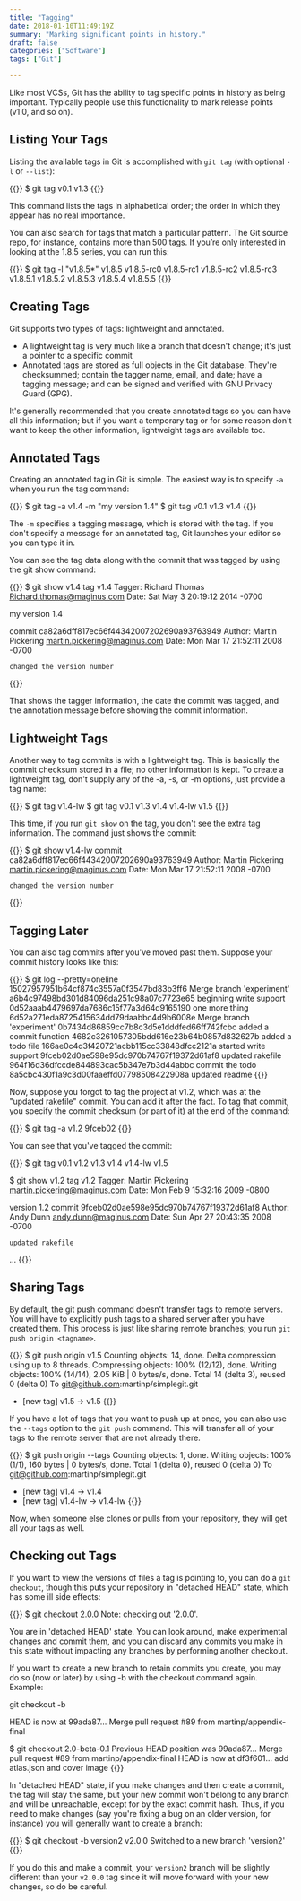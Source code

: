 ```yaml
---
title: "Tagging"
date: 2018-01-10T11:49:19Z
summary: "Marking significant points in history."
draft: false
categories: ["Software"]
tags: ["Git"]

---
```

 
Like most VCSs, Git has the ability to tag specific points in history as being important. 
Typically people use this functionality to mark release points (v1.0, and so on). 

## Listing Your Tags

Listing the available tags in Git is accomplished with `git tag` (with optional `-l` or `--list`):

{{<highlight bash>}}
$ git tag
v0.1
v1.3
{{</highlight>}}
 
This command lists the tags in alphabetical order; the order in which they appear has no real importance.

You can also search for tags that match a particular pattern. The Git source repo, for 
instance, contains more than 500 tags. If you’re only interested in looking at the 1.8.5 series, you can run this:

{{<highlight bash>}}
$ git tag -l "v1.8.5*"
v1.8.5
v1.8.5-rc0
v1.8.5-rc1
v1.8.5-rc2
v1.8.5-rc3
v1.8.5.1
v1.8.5.2
v1.8.5.3
v1.8.5.4
v1.8.5.5
{{</highlight>}}
 
## Creating Tags

Git supports two types of tags: lightweight and annotated.

- A lightweight tag is very much like a branch that doesn't change; it's just a pointer to a specific commit
- Annotated tags are stored as full objects in the Git database. They're checksummed; contain the 
  tagger name, email, and date; have a tagging message; and can be signed and verified with GNU Privacy Guard (GPG).
  
It's generally recommended that you create annotated tags so you can have all this information; 
but if you want a temporary tag or for some reason don't want to keep the other 
information, lightweight tags are available too.

## Annotated Tags

Creating an annotated tag in Git is simple. The easiest way is to specify `-a` when you run the tag command:

{{<highlight bash>}}
$ git tag -a v1.4 -m "my version 1.4"
$ git tag
v0.1
v1.3
v1.4
{{</highlight>}}
 
The `-m` specifies a tagging message, which is stored with the tag. If you don't specify a message for an 
annotated tag, Git launches your editor so you can type it in.

You can see the tag data along with the commit that was tagged by using the git show command:

{{<highlight bash>}}
$ git show v1.4
tag v1.4
Tagger: Richard Thomas <Richard.thomas@maginus.com>
Date:   Sat May 3 20:19:12 2014 -0700

my version 1.4

commit ca82a6dff817ec66f44342007202690a93763949
Author: Martin Pickering <martin.pickering@maginus.com>
Date:   Mon Mar 17 21:52:11 2008 -0700

    changed the version number
{{</highlight>}}
 
That shows the tagger information, the date the commit was tagged, and the annotation message 
before showing the commit information.

## Lightweight Tags

Another way to tag commits is with a lightweight tag. This is basically the commit checksum stored 
in a file; no other information is kept. To create a lightweight tag, don't supply any of the 
-a, -s, or -m options, just provide a tag name:

{{<highlight bash>}}
$ git tag v1.4-lw
$ git tag
v0.1
v1.3
v1.4
v1.4-lw
v1.5
{{</highlight>}}
 
This time, if you run `git show` on the tag, you don't see the extra tag information. 
The command just shows the commit:

{{<highlight bash>}}
$ git show v1.4-lw
commit ca82a6dff817ec66f44342007202690a93763949
Author: Martin Pickering <martin.pickering@maginus.com>
Date:   Mon Mar 17 21:52:11 2008 -0700

    changed the version number
{{</highlight>}}
 
## Tagging Later

You can also tag commits after you've moved past them. Suppose your commit history looks like this:

{{<highlight bash>}}
$ git log --pretty=oneline
15027957951b64cf874c3557a0f3547bd83b3ff6 Merge branch 'experiment'
a6b4c97498bd301d84096da251c98a07c7723e65 beginning write support
0d52aaab4479697da7686c15f77a3d64d9165190 one more thing
6d52a271eda8725415634dd79daabbc4d9b6008e Merge branch 'experiment'
0b7434d86859cc7b8c3d5e1dddfed66ff742fcbc added a commit function
4682c3261057305bdd616e23b64b0857d832627b added a todo file
166ae0c4d3f420721acbb115cc33848dfcc2121a started write support
9fceb02d0ae598e95dc970b74767f19372d61af8 updated rakefile
964f16d36dfccde844893cac5b347e7b3d44abbc commit the todo
8a5cbc430f1a9c3d00faaeffd07798508422908a updated readme
{{</highlight>}}
 
Now, suppose you forgot to tag the project at v1.2, which was at the "updated rakefile" commit. 
You can add it after the fact. To tag that commit, you specify the commit checksum (or part of it) at the end of the command:

{{<highlight bash>}}
$ git tag -a v1.2 9fceb02
{{</highlight>}}
 
You can see that you've tagged the commit:

{{<highlight bash>}}
$ git tag
v0.1
v1.2
v1.3
v1.4
v1.4-lw
v1.5

$ git show v1.2
tag v1.2
Tagger: Martin Pickering <martin.pickering@maginus.com>
Date:   Mon Feb 9 15:32:16 2009 -0800

version 1.2
commit 9fceb02d0ae598e95dc970b74767f19372d61af8
Author: Andy Dunn <andy.dunn@maginus.com>
Date:   Sun Apr 27 20:43:35 2008 -0700

    updated rakefile
...
{{</highlight>}}
 
## Sharing Tags

By default, the git push command doesn't transfer tags to remote servers. You will 
have to explicitly push tags to a shared server after you have created them. This process 
is just like sharing remote branches; you run `git push origin <tagname>`.

{{<highlight bash>}}
$ git push origin v1.5
Counting objects: 14, done.
Delta compression using up to 8 threads.
Compressing objects: 100% (12/12), done.
Writing objects: 100% (14/14), 2.05 KiB | 0 bytes/s, done.
Total 14 (delta 3), reused 0 (delta 0)
To git@github.com:martinp/simplegit.git
 * [new tag]         v1.5 -> v1.5
{{</highlight>}}
 
If you have a lot of tags that you want to push up at once, you can also use the `--tags` option 
to the `git push` command. This will transfer all of your tags to the remote server that are not already there.

{{<highlight bash>}}
$ git push origin --tags
Counting objects: 1, done.
Writing objects: 100% (1/1), 160 bytes | 0 bytes/s, done.
Total 1 (delta 0), reused 0 (delta 0)
To git@github.com:martinp/simplegit.git
 * [new tag]         v1.4 -> v1.4
 * [new tag]         v1.4-lw -> v1.4-lw
{{</highlight>}}
 
Now, when someone else clones or pulls from your repository, they will get all your tags as well.

## Checking out Tags

If you want to view the versions of files a tag is pointing to, you can do a `git checkout`, 
though this puts your repository in "detached HEAD" state, which has some ill side effects:

{{<highlight bash>}}
$ git checkout 2.0.0
Note: checking out '2.0.0'.

You are in 'detached HEAD' state. You can look around, make experimental
changes and commit them, and you can discard any commits you make in this
state without impacting any branches by performing another checkout.

If you want to create a new branch to retain commits you create, you may
do so (now or later) by using -b with the checkout command again. Example:

  git checkout -b <new-branch>

HEAD is now at 99ada87... Merge pull request #89 from martinp/appendix-final

$ git checkout 2.0-beta-0.1
Previous HEAD position was 99ada87... Merge pull request #89 from martinp/appendix-final
HEAD is now at df3f601... add atlas.json and cover image
{{</highlight>}}
 
In "detached HEAD" state, if you make changes and then create a commit, the 
tag will stay the same, but your new commit won't belong to any branch and will be 
unreachable, except for by the exact commit hash. Thus, if you need to make 
changes (say you're fixing a bug on an older version, for instance) you will generally want 
to create a branch:

{{<highlight bash>}}
$ git checkout -b version2 v2.0.0
Switched to a new branch 'version2'
{{</highlight>}}
 
If you do this and make a commit, your `version2` branch will be slightly different than 
your `v2.0.0` tag since it will move forward with your new changes, so do be careful.
